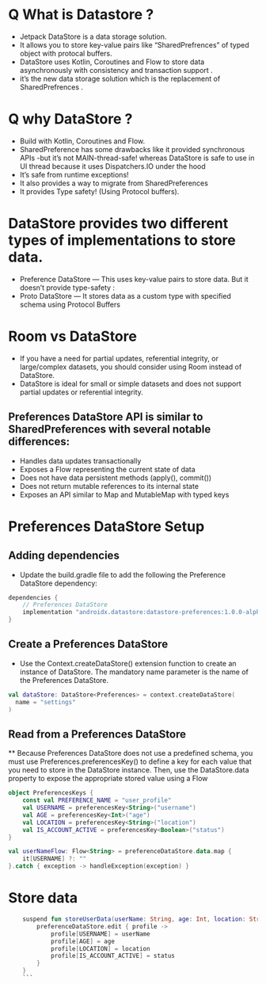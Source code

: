 
# Q What is Datastore ?
* Jetpack DataStore is a data storage solution.
*	It allows you to store key-value pairs like “SharedPrefrences” of typed object with protocal buffers.
*	DataStore uses Kotlin, Coroutines and Flow to store data asynchronously with consistency and transaction support .
*	it’s the new data storage solution which is the replacement of SharedPrefrences .

# Q why DataStore ?
* Build with Kotlin, Coroutines and Flow.
* SharedPreference has some drawbacks like it provided synchronous APIs -but it’s not MAIN-thread-safe! whereas DataStore is safe to use in UI thread because it uses Dispatchers.IO under the hood
* It’s safe from runtime exceptions!
* It also provides a way to migrate from SharedPreferences
* It provides Type safety! (Using Protocol buffers).

# DataStore provides two different types of implementations to store data.
* Preference DataStore — This uses key-value pairs to store data. But it doesn’t provide type-safety :
* Proto DataStore — It stores data as a custom type with specified schema using Protocol Buffers

# Room vs DataStore
* If you have a need for partial updates, referential integrity, or large/complex datasets, you should consider using Room instead of DataStore. 
* DataStore is ideal for small or simple datasets and does not support partial updates or referential integrity.

## Preferences DataStore API is similar to SharedPreferences with several notable differences:
*	Handles data updates transactionally
*	Exposes a Flow representing the current state of data
*	Does not have data persistent methods (apply(), commit())
*	Does not return mutable references to its internal state
*	Exposes an API similar to Map and MutableMap with typed keys

# Preferences DataStore Setup 

## Adding dependencies
* Update the build.gradle file to add the following the Preference DataStore dependency:

```groovy
dependencies {
    // Preferences DataStore
    implementation "androidx.datastore:datastore-preferences:1.0.0-alpha01"
}
```

## Create a Preferences DataStore
* Use the Context.createDataStore() extension function to create an instance of DataStore<Preferences>. The mandatory name parameter is the name of the Preferences DataStore.

```kotlin
val dataStore: DataStore<Preferences> = context.createDataStore(
  name = "settings"
)
```

## Read from a Preferences DataStore
 ** Because Preferences DataStore does not use a predefined schema, you must use Preferences.preferencesKey() to define a key for each value that you need to store in the DataStore<Preferences> instance. Then, use the DataStore.data property to expose the appropriate stored value using a Flow

```kotlin
object PreferencesKeys {
    const val PREFERENCE_NAME = "user_profile"
    val USERNAME = preferencesKey<String>("username")
    val AGE = preferencesKey<Int>("age")
    val LOCATION = preferencesKey<String>("location")
    val IS_ACCOUNT_ACTIVE = preferencesKey<Boolean>("status")
}
```

```kotlin
val userNameFlow: Flow<String> = preferenceDataStore.data.map {
    it[USERNAME] ?: ""
}.catch { exception -> handleException(exception) }
```

# Store data 

```kotlin
    suspend fun storeUserData(userName: String, age: Int, location: String, status: Boolean) {
        preferenceDataStore.edit { profile ->
            profile[USERNAME] = userName
            profile[AGE] = age
            profile[LOCATION] = location
            profile[IS_ACCOUNT_ACTIVE] = status
        }
    }
    ```

